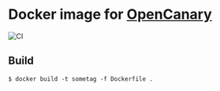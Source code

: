 # Docker image for [OpenCanary](https://github.com/thinkst/opencanary)

![CI](https://github.com/Bruce17/docker-opencanary/workflows/CI/badge.svg?branch=main)


## Build

```
$ docker build -t sometag -f Dockerfile .
```
